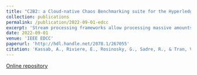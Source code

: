 ```yaml
---
title: "C2B2: a Cloud-native Chaos Benchmarking suite for the Hyperledger Fabric Blockchain"
collection: publications
permalink: /publication/2022-09-01-edcc
excerpt: 'Stream processing frameworks allow processing massive amounts of data shortly after it is produced, and enable a fast reaction to events in scenarios such as data center monitoring, smart transportation, or telecommunication networks. Many scenarios depend on the fast and reliable processing of incoming data, requiring low end-to-end latencies from the ingest of a new event to the corresponding output. The occurrence of faults jeopardizes these guarantees: Currently- leading high-availability solutions for stream processing such as Spark Streaming or Apache Flink’s implement passive replication through snapshotting, requiring a stop-the-world operation to recover from a failure. Active replication, while incurring higher deployment costs, can overcome these limitations and allow to mask the impact of faults and match stringent end-to-end latency requirements. We present the design, implementation, and evaluation of active replication in the popular Apache Flink platform. Our study explores two alternative designs, a leader-based approach leveraging external services (Kafka and ZooKeeper) and a leaderless implementation leveraging a novel deterministic merging algorithm. Our evaluation using a series of microbenchmarks and a SaaS cloud monitoring scenario on a 37-server cluster show that the actively-replicated Flink can fully mask the impact of faults on end-to-end latency.'
date: 2022-09-01
venue: 'IEEE EDCC'
paperurl: 'http://hdl.handle.net/2078.1/267055'
citation: 'Kassab, A., Riviere, E., Rosinosky, G., Sadre, R., & Tran, V. H. (2022, September). C2B2: a Cloud-native Chaos Benchmarking suite for the Hyperledger Fabric Blockchain. In 2022 18th European Dependable Computing Conference (EDCC) (pp. 89-96). IEEE.'
---
```

[Online repository](https://github.com/CloudLargeScale-UCLouvain/c2b2)